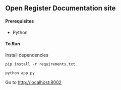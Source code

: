 Open Register Documentation site
--------------------------------


#### Prerequisites
* Python



#### To Run

Install dependencies

```
pip install -r requirements.txt
```

```
python app.py
```

Go to [http://localhost:8002](http://localhost:8002)
